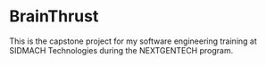 # BrainThrust
This is the capstone project for my software engineering training at SIDMACH Technologies during the NEXTGENTECH program.
